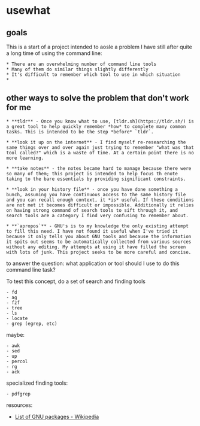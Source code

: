 # usewhat

## goals

This is a start of a project intended to aosle a problem I have still after quite a long time of using the command line:

	* There are an overwhelming number of command line tools
	* Many of them do similar things slightly differently
	* It's difficult to remember which tool to use in which situation
	* 

## other ways to solve the problem that don't work for me

	* **tldr** - Once you know what to use, [tldr.sh](https://tldr.sh/) is a great tool to help quickly remember *how* to complete many common tasks. This is intended to be the step *before* `tldr`. 
	
	* **look it up on the internet** - I find myself re-researching the same things over and over again just trying to remember "what was that tool called?" which is a waste of time. At a certain point there is no more learning. 
	
	* **take notes** - the notes became hard to manage because there were so many of them; this project is intended to help focus th enote taking to the bare essentials by providing significant constraints.
	
	* **look in your history file** - once you have done something a bunch, assuming you have continuous access to the same history file and you can recall enough context, it *is* useful. If these conditions are not met it becomes difficult or impossible. Additionally it relies on having strong command of search tools to sift through it, and search tools are a category I find very confusing to remember about. 
	
	* **`apropos`** - GNU's is to my knowledge the only existing attempt to fill this need. I have not found it useful when I've tried it because it only tells you about GNU tools and because the information it spits out seems to be automatically collected from various sources without any editing. My attempts at using it have filled the screen with lots of junk. This project seeks to be more careful and concise. 

to answer the question: what application or tool should I use to do this command line task?

To test this concept, do a set of search and finding tools

	- fd
	- ag
	- fzf
	- tree
	- ls 
	- locate
	- grep (egrep, etc)
	
maybe:

	- awk
	- sed
	- up
	- percol
	- rg
	- ack
	
specialized finding tools:

	- pdfgrep
	

resources: 

* [List of GNU packages - Wikipedia](https://en.wikipedia.org/wiki/List_of_GNU_packages)


